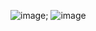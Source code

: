  ![image](https://github.com/ladibanks1/html-project-2/assets/152061047/3118c1d2-d79d-455b-b9a6-55ddc3fb92a5);
![image](https://github.com/ladibanks1/html-project-2/assets/152061047/5500eb27-09e7-4d67-aad0-bb13af159488)

